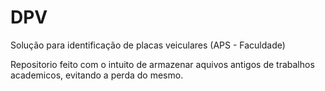 # DPV
Solução para identificação de placas veiculares (APS - Faculdade)

Repositorio feito com o intuito de armazenar aquivos antigos de trabalhos academicos, evitando a perda do mesmo.
